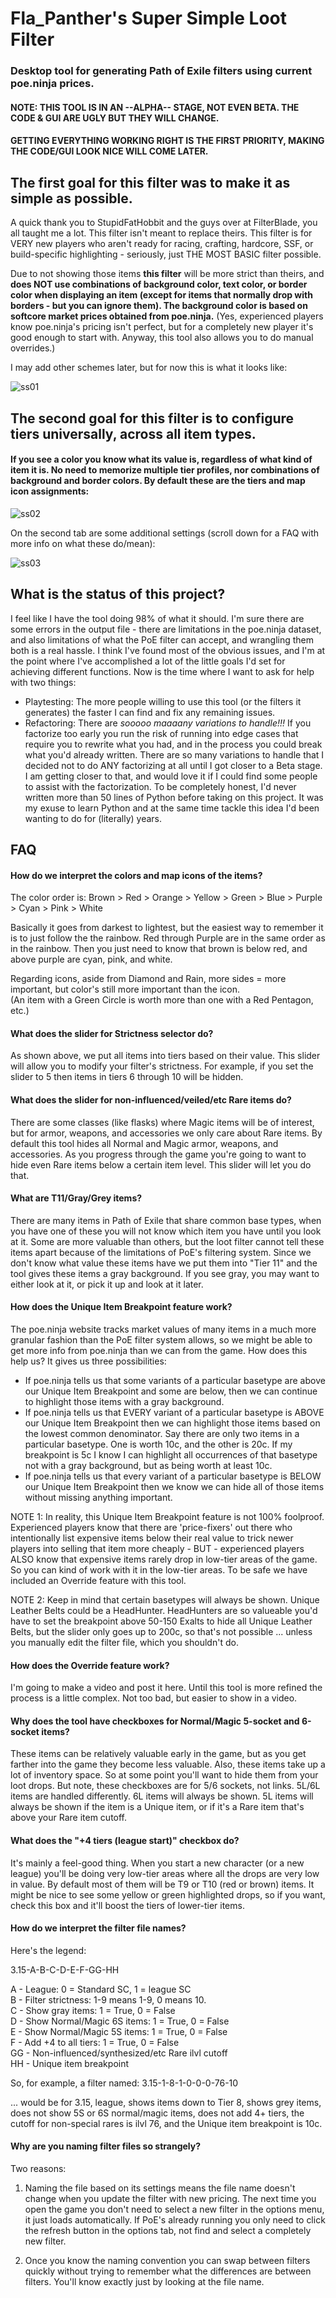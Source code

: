 # Fla_Panther's Super Simple Loot Filter

### Desktop tool for generating Path of Exile filters using current poe.ninja prices.

#### NOTE: THIS TOOL IS IN AN --ALPHA-- STAGE, NOT EVEN BETA. THE CODE & GUI ARE UGLY BUT THEY WILL CHANGE.
#### GETTING EVERYTHING WORKING RIGHT IS THE FIRST PRIORITY, MAKING THE CODE/GUI LOOK NICE WILL COME LATER.

## The first goal for this filter was to make it as simple as possible.

A quick thank you to StupidFatHobbit and the guys over at FilterBlade, you all taught me a lot. This filter isn't meant to replace theirs. This filter is for VERY new players who aren't ready for racing, crafting, hardcore, SSF, or build-specific highlighting - seriously, just THE MOST BASIC filter possible.

Due to not showing those items **this filter** will be more strict than theirs, and **does NOT use combinations of background color, text color, or border color when displaying an item (except for items that normally drop with borders - but you can ignore them).  The background color is based on softcore market prices obtained from poe.ninja.**  (Yes, experienced players know poe.ninja's pricing isn't perfect, but for a completely new player it's good enough to start with. Anyway, this tool also allows you to do manual overrides.)

I may add other schemes later, but for now this is what it looks like:

![ss01](https://user-images.githubusercontent.com/26362032/130993851-52d7c04e-4535-44ba-9d69-7b0ca024d615.PNG)

## The second goal for this filter is to configure tiers universally, across all item types.

#### If you see a color you know what its value is, regardless of what kind of item it is. No need to memorize multiple tier profiles, nor combinations of background and border colors. By default these are the tiers and map icon assignments:

![ss02](https://user-images.githubusercontent.com/26362032/130992017-5944432a-754c-4639-9ba9-fc7a3c7b344c.PNG)

On the second tab are some additional settings (scroll down for a FAQ with more info on what these do/mean):

![ss03](https://user-images.githubusercontent.com/26362032/130992040-8c31b422-bf04-4517-abf1-016377544d39.PNG)

## What is the status of this project?

I feel like I have the tool doing 98% of what it should. I'm sure there are some errors in the output file - there are limitations in the poe.ninja dataset, and also limitations of what the PoE filter can accept, and wrangling them both is a real hassle.  I think I've found most of the obvious issues, and I'm at the point where I've accomplished a lot of the little goals I'd set for achieving different functions.  Now is the time where I want to ask for help with two things:

- Playtesting: The more people willing to use this tool (or the filters it generates) the faster I can find and fix any remaining issues.
- Refactoring: There are _sooooo maaaany variations to handle!!!_ If you factorize too early you run the risk of running into edge cases that require you to rewrite what you had, and in the process you could break what you'd already written. There are so many variations to handle that I decided not to do ANY factorizing at all until I got closer to a Beta stage. I am getting closer to that, and would love it if I could find some people to assist with the factorization.  To be completely honest, I'd never written more than 50 lines of Python before taking on this project.  It was my exuse to learn Python and at the same time tackle this idea I'd been wanting to do for (literally) years.

## FAQ

#### How do we interpret the colors and map icons of the items?

The color order is: Brown > Red > Orange > Yellow > Green > Blue > Purple > Cyan > Pink > White

Basically it goes from darkest to lightest, but the easiest way to remember it is to just follow the the rainbow.  Red through Purple are in the same order as in the rainbow.  Then you just need to know that brown is below red, and above purple are cyan, pink, and white.

Regarding icons, aside from Diamond and Rain, more sides = more important, but color's still more important than the icon.    
(An item with a Green Circle is worth more than one with a Red Pentagon, etc.)

#### What does the slider for Strictness selector do?

As shown above, we put all items into tiers based on their value. This slider will allow you to modify your filter's strictness.  For example, if you set the slider to 5 then items in tiers 6 through 10 will be hidden.

#### What does the slider for non-influenced/veiled/etc Rare items do?

There are some classes (like flasks) where Magic items will be of interest, but for armor, weapons, and accessories we only care about Rare items.  By default this tool hides all Normal and Magic armor, weapons, and accessories.  As you progress through the game you're going to want to hide even Rare items below a certain item level.  This slider will let you do that.

#### What are T11/Gray/Grey items?

There are many items in Path of Exile that share common base types, when you have one of these you will not know which item you have until you look at it.  Some are more valuable than others, but the loot filter cannot tell these items apart because of the limitations of PoE's filtering system. Since we don't know what value these items have we put them into "Tier 11" and the tool gives these items a gray background. If you see gray, you may want to either look at it, or pick it up and look at it later.

#### How does the Unique Item Breakpoint feature work?

The poe.ninja website tracks market values of many items in a much more granular fashion than the PoE filter system allows, so we might be able to get more info from poe.ninja than we can from the game. How does this help us?  It gives us three possibilities:

- If poe.ninja tells us that some variants of a particular basetype are above our Unique Item Breakpoint and some are below, then we can continue to highlight those items with a gray background.
- If poe.ninja tells us that EVERY variant of a particular basetype is ABOVE our Unique Item Breakpoint then we can highlight those items based on the lowest common denominator. Say there are only two items in a particular basetype. One is worth 10c, and the other is 20c.  If my breakpoint is 5c I know I can highlight all occurrences of that basetype not with a gray background, but as being worth at least 10c.
- If poe.ninja tells us that every variant of a particular basetype is BELOW our Unique Item Breakpoint then we know we can hide all of those items without missing anything important.

NOTE 1: In reality, this Unique Item Breakpoint feature is not 100% foolproof.  Experienced players know that there are 'price-fixers' out there who intentionally list expensive items below their real value to trick newer players into selling that item more cheaply - BUT - experienced players ALSO know that expensive items rarely drop in low-tier areas of the game.  So you can kind of work with it in the low-tier areas.  To be safe we have included an Override feature with this tool.

NOTE 2: Keep in mind that certain basetypes will always be shown. Unique Leather Belts could be a HeadHunter. HeadHunters are so valueable you'd have to set the breakpoint above 50-150 Exalts to hide all Unique Leather Belts, but the slider only goes up to 200c, so that's not possible ... unless you manually edit the filter file, which you shouldn't do.

#### How does the Override feature work?

I'm going to make a video and post it here. Until this tool is more refined the process is a little complex.  Not too bad, but easier to show in a video.

#### Why does the tool have checkboxes for Normal/Magic 5-socket and 6-socket items?

These items can be relatively valuable early in the game, but as you get farther into the game they become less valuable. Also, these items take up a lot of inventory space. So at some point you'll want to hide them from your loot drops.  But note, these checkboxes are for 5/6 sockets, not links.  5L/6L items are handled differently.  6L items will always be shown.  5L items will always be shown if the item is a Unique item, or if it's a Rare item that's above your Rare item cutoff.

#### What does the "+4 tiers (league start)" checkbox do?

It's mainly a feel-good thing.  When you start a new character (or a new league) you'll be doing very low-tier areas where all the drops are very low in value.  By default most of them will be T9 or T10 (red or brown) items.  It might be nice to see some yellow or green highlighted drops, so if you want, check this box and it'll boost the tiers of lower-tier items.

#### How do we interpret the filter file names?

Here's the legend:

3.15-A-B-C-D-E-F-GG-HH

A - League: 0 = Standard SC, 1 = league SC    
B - Filter strictness: 1-9 means 1-9, 0 means 10.    
C - Show gray items: 1 = True, 0 = False    
D - Show Normal/Magic 6S items: 1 = True, 0 = False    
E - Show Normal/Magic 5S items: 1 = True, 0 = False    
F - Add +4 to all tiers: 1 = True, 0 = False    
GG - Non-influenced/synthesized/etc Rare ilvl cutoff    
HH - Unique item breakpoint

So, for example, a filter named: 3.15-1-8-1-0-0-0-76-10

... would be for 3.15, league, shows items down to Tier 8, shows grey items, does not show 5S or 6S normal/magic items, does not add 4+ tiers, the cutoff for non-special rares is ilvl 76, and the Unique item breakpoint is 10c.

#### Why are you naming filter files so strangely?

Two reasons:

1. Naming the file based on its settings means the file name doesn't change when you update the filter with new pricing.  The next time you open the game you don't need to select a new filter in the options menu, it just loads automatically.  If PoE's already running you only need to click the refresh button in the options tab, not find and select a completely new filter.

2. Once you know the naming convention you can swap between filters quickly without trying to remember what the differences are between filters.  You'll know exactly just by looking at the file name.
